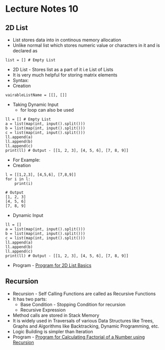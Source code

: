 # Lecture Notes 10

## 2D List
* List stores data into in continous memory allocation
* Unlike normal list which stores numeric value or characters in it and is declared as
```
list = [] # Empty List
```
* 2D List - Stores list as a part of it i.e List of Lists
* It is very much helpful for storing matrix elements
* Syntax:
* Creation
```
vairableListName = [[], []]
```
* Taking Dynamic Input
   * for loop can also be used
```
ll = [] # Empty List
a = list(map(int, input().split()))
b = list(map(int, input().split()))
c = list(map(int, input().split()))
ll.append(a)
ll.append(b)
ll.append(c)
print(ll) # Output - [[1, 2, 3], [4, 5, 6], [7, 8, 9]]
```
* For Example:
* Creation
```
l = [[1,2,3], [4,5,6], [7,8,9]]
for i in l:
    print(i)

# Output
[1, 2, 3]
[4, 5, 6]
[7, 8, 9]
```
* Dynamic Input
```
ll = []
a = list(map(int, input().split()))
b = list(map(int, input().split()))
c = list(map(int, input().split()))
ll.append(a)
ll.append(b)
ll.append(c)
print(ll) # Output - [[1, 2, 3], [4, 5, 6], [7, 8, 9]]
```
* Program - [Program for 2D List Basics]()

## Recursion
* Recursion - Self Calling Functions are called as Recursive Functions
* It has two parts:
  * Base Condition - Stopping Condition for recursion
  * Recursive Expression
* Method calls are stored in Stack Memory
* It is widely used in Traversals of various Data Structures like Trees, Graphs and Algorithms like Backtracking, Dynamic Programming, etc.
* Logic Building is simpler than Iteration
* Program - [Program for Calculating Factorial of a Number using Recursion]()
